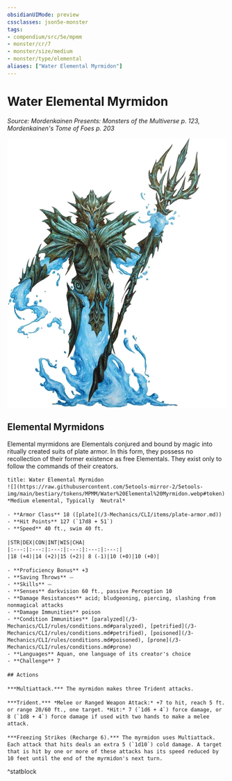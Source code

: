 ```yaml
---
obsidianUIMode: preview
cssclasses: json5e-monster
tags:
- compendium/src/5e/mpmm
- monster/cr/7
- monster/size/medium
- monster/type/elemental
aliases: ["Water Elemental Myrmidon"]
---
```

# Water Elemental Myrmidon
*Source: Mordenkainen Presents: Monsters of the Multiverse p. 123, Mordenkainen's Tome of Foes p. 203*  

![](https://raw.githubusercontent.com/5etools-mirror-2/5etools-img/main/bestiary/MPMM/Water%20Elemental%20Myrmidon.webp#right)  
## Elemental Myrmidons

Elemental myrmidons are Elementals conjured and bound by magic into ritually created suits of plate armor. In this form, they possess no recollection of their former existence as free Elementals. They exist only to follow the commands of their creators.


```ad-statblock
title: Water Elemental Myrmidon
![](https://raw.githubusercontent.com/5etools-mirror-2/5etools-img/main/bestiary/tokens/MPMM/Water%20Elemental%20Myrmidon.webp#token)
*Medium elemental, Typically  Neutral*

- **Armor Class** 18 ([plate](/3-Mechanics/CLI/items/plate-armor.md))
- **Hit Points** 127 (`17d8 + 51`) 
- **Speed** 40 ft., swim 40 ft.

|STR|DEX|CON|INT|WIS|CHA|
|:---:|:---:|:---:|:---:|:---:|:---:|
|18 (+4)|14 (+2)|15 (+2)| 8 (-1)|10 (+0)|10 (+0)|

- **Proficiency Bonus** +3
- **Saving Throws** ⏤
- **Skills** ⏤
- **Senses** darkvision 60 ft., passive Perception 10
- **Damage Resistances** acid; bludgeoning, piercing, slashing from nonmagical attacks
- **Damage Immunities** poison
- **Condition Immunities** [paralyzed](/3-Mechanics/CLI/rules/conditions.md#paralyzed), [petrified](/3-Mechanics/CLI/rules/conditions.md#petrified), [poisoned](/3-Mechanics/CLI/rules/conditions.md#poisoned), [prone](/3-Mechanics/CLI/rules/conditions.md#prone)
- **Languages** Aquan, one language of its creator's choice
- **Challenge** 7

## Actions

***Multiattack.*** The myrmidon makes three Trident attacks.

***Trident.*** *Melee or Ranged Weapon Attack:* +7 to hit, reach 5 ft. or range 20/60 ft., one target. *Hit:* 7 (`1d6 + 4`) force damage, or 8 (`1d8 + 4`) force damage if used with two hands to make a melee attack.

***Freezing Strikes (Recharge 6).*** The myrmidon uses Multiattack. Each attack that hits deals an extra 5 (`1d10`) cold damage. A target that is hit by one or more of these attacks has its speed reduced by 10 feet until the end of the myrmidon's next turn.
```
^statblock
